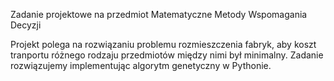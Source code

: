 Zadanie projektowe na przedmiot Matematyczne Metody Wspomagania Decyzji

Projekt polega na rozwiązaniu problemu rozmieszczenia fabryk, aby koszt
tranportu różnego rodzaju przedmiotów między nimi był minimalny. Zadanie
rozwiązujemy implementując algorytm genetyczny w Pythonie.

